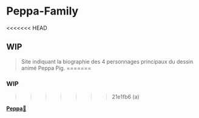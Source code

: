 # Peppa-Family
<<<<<<< HEAD

## WIP

> Site indiquant la biographie des 4 personnages principaux du dessin animé Peppa Pig.
=======
### WIP
>>>>>>> 21e1fb6 (a)

[**Peppa**🐷](https://www.youtube.com/watch?v=dQw4w9WgXcQ)
